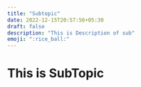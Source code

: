 ```yaml
---
title: "Subtopic"
date: 2022-12-15T20:57:56+05:30
draft: false
description: "This is Description of sub"
emoji: ":rice_ball:"
---
```


# This is SubTopic
